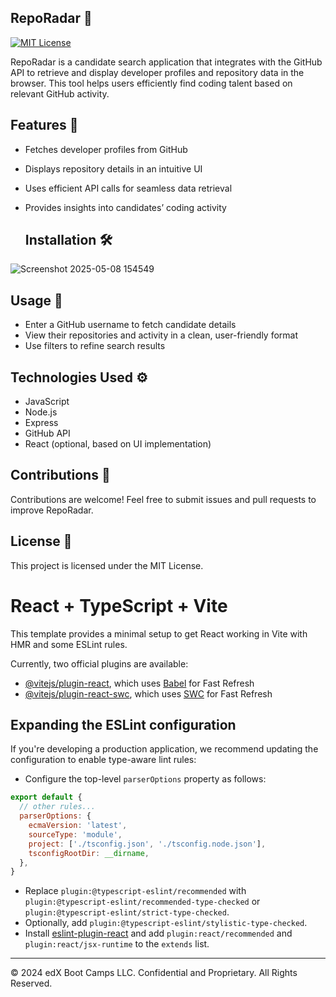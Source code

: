 ## RepoRadar 🚀

[![MIT License](https://img.shields.io/badge/License-MIT-yellow.svg)](./LICENSE)

RepoRadar is a candidate search application that integrates with the GitHub API to retrieve and display developer profiles and repository data in the browser. This tool helps users efficiently find coding talent based on relevant GitHub activity.

## Features 🌟
- Fetches developer profiles from GitHub
- Displays repository details in an intuitive UI
- Uses efficient API calls for seamless data retrieval
- Provides insights into candidates’ coding activity

  ## Installation 🛠

![Screenshot 2025-05-08 154549](https://github.com/user-attachments/assets/0e1de7f5-218b-4af4-9c42-0268c170d990)


## Usage 📖
- Enter a GitHub username to fetch candidate details
- View their repositories and activity in a clean, user-friendly format
- Use filters to refine search results

## Technologies Used ⚙️
- JavaScript
- Node.js
- Express
- GitHub API
- React (optional, based on UI implementation)

## Contributions 🤝
Contributions are welcome! Feel free to submit issues and pull requests to improve RepoRadar.

## License 📜
This project is licensed under the MIT License.

# React + TypeScript + Vite

This template provides a minimal setup to get React working in Vite with HMR and some ESLint rules.

Currently, two official plugins are available:

* [@vitejs/plugin-react](https://github.com/vitejs/vite-plugin-react/blob/main/packages/plugin-react/README.md), which uses [Babel](https://babeljs.io/) for Fast Refresh
* [@vitejs/plugin-react-swc](https://github.com/vitejs/vite-plugin-react-swc), which uses [SWC](https://swc.rs/) for Fast Refresh

## Expanding the ESLint configuration

If you're developing a production application, we recommend updating the configuration to enable type-aware lint rules:

* Configure the top-level `parserOptions` property as follows:

```js
export default {
  // other rules...
  parserOptions: {
    ecmaVersion: 'latest',
    sourceType: 'module',
    project: ['./tsconfig.json', './tsconfig.node.json'],
    tsconfigRootDir: __dirname,
  },
}
```

* Replace `plugin:@typescript-eslint/recommended` with `plugin:@typescript-eslint/recommended-type-checked` or `plugin:@typescript-eslint/strict-type-checked`.
* Optionally, add `plugin:@typescript-eslint/stylistic-type-checked`.
* Install [eslint-plugin-react](https://github.com/jsx-eslint/eslint-plugin-react) and add `plugin:react/recommended` and `plugin:react/jsx-runtime` to the `extends` list.

---
© 2024 edX Boot Camps LLC. Confidential and Proprietary. All Rights Reserved.
